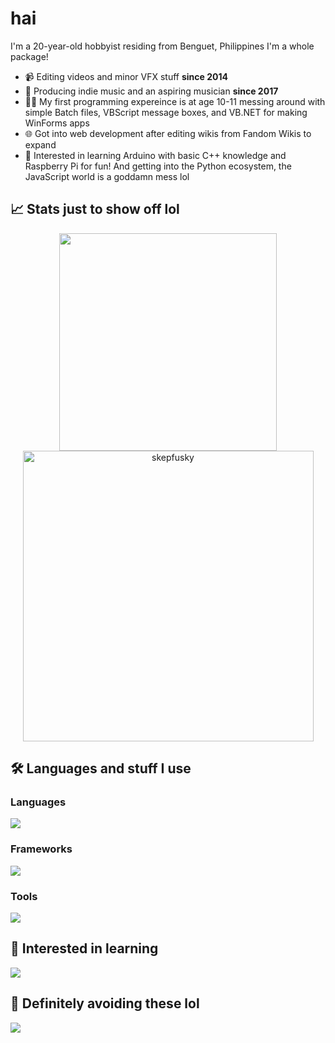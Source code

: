 # hai
I'm a 20-year-old hobbyist residing from Benguet, Philippines I'm a whole package!

- 📹 Editing videos and minor VFX stuff **since 2014**
- 🎵 Producing indie music and an aspiring musician **since 2017**
- 🧑‍💻 My first programming expereince is at age 10-11 messing around with simple Batch files, VBScript message boxes, and VB.NET for making WinForms apps
- 🌐 Got into web development after editing wikis from Fandom Wikis to expand
- 💾 Interested in learning Arduino with basic C++ knowledge and Raspberry Pi for fun! And getting into the Python ecosystem, the JavaScript world is a goddamn mess lol

## 📈 Stats just to show off lol
<p align="center">
  <a href="https://github.com/anuraghazra/github-readme-stats">
      <img width="348" src="https://github-readme-stats.vercel.app/api/top-langs/?username=skepfusky&hide_title=true&layout=compact&theme=tokyonight&langs_count=10&hide_border=true&hide=json,markdown&include_all_commits=true&card_width=300">
  </a>
  <img width="465" src="https://github-readme-streak-stats.herokuapp.com/?user=skepfusky&theme=tokyonight&hide_border=true" alt="skepfusky">
</p>

## 🛠️ Languages and stuff I use
### Languages
![](https://skillicons.dev/icons?i=dotnet,html,css,sass,nodejs,js,ts,py,powershell,bash&perline=8)
### Frameworks
![](https://skillicons.dev/icons?i=tailwind,react,next,vue,nuxt,svelte,astro)
### Tools
![](https://skillicons.dev/icons?i=ps,pr,ae,figma,vscode,visualstudio,idea,vim,git,github,linux,docker&perline=8)

## 🤔 Interested in learning
![](https://skillicons.dev/icons?i=neovim,arduino,raspberrypi,cpp,cs,go,fastapi,flask,electron,firebase,mongodb,redis,prisma&perline=8)

## 🚫 Definitely avoiding these lol
![](https://skillicons.dev/icons?i=php,jquery,java)
